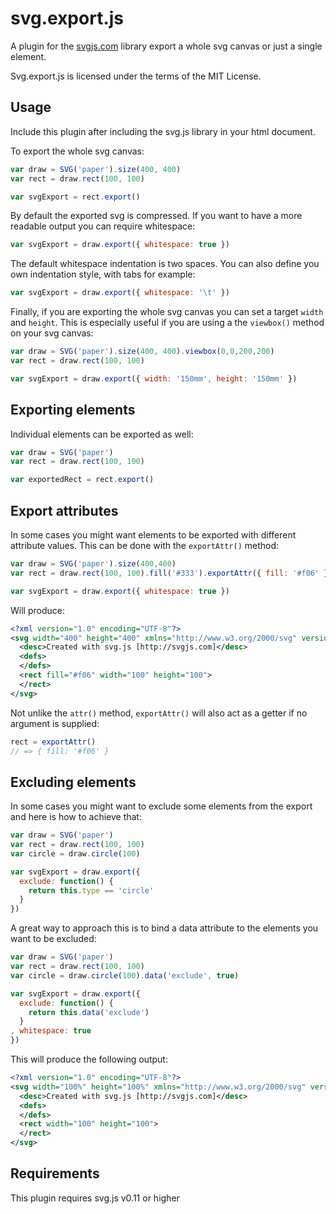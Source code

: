 # svg.export.js

A plugin for the [svgjs.com](http://svgjs.com) library export a whole svg canvas or just a single element.

Svg.export.js is licensed under the terms of the MIT License.

## Usage
Include this plugin after including the svg.js library in your html document.

To export the whole svg canvas:

```javascript
var draw = SVG('paper').size(400, 400)
var rect = draw.rect(100, 100)

var svgExport = rect.export()
```

By default the exported svg is compressed. If you want to have a more readable output you can require whitespace:

```javascript
var svgExport = draw.export({ whitespace: true })
```

The default whitespace indentation is two spaces. You can also define you own indentation style, with tabs for example:

```javascript
var svgExport = draw.export({ whitespace: '\t' })
```

Finally, if you are exporting the whole svg canvas you can set a target `width` and `height`. This is especially useful if you are using a the `viewbox()` method on your svg canvas:

```javascript
var draw = SVG('paper').size(400, 400).viewbox(0,0,200,200)
var rect = draw.rect(100, 100)

var svgExport = draw.export({ width: '150mm', height: '150mm' })
```

## Exporting elements
Individual elements can be exported as well:

```javascript
var draw = SVG('paper')
var rect = draw.rect(100, 100)

var exportedRect = rect.export()
```

## Export attributes
In some cases you might want elements to be exported with different attribute values. This can be done with the `exportAttr()` method:

```javascript
var draw = SVG('paper').size(400,400)
var rect = draw.rect(100, 100).fill('#333').exportAttr({ fill: '#f06' })

var svgExport = draw.export({ whitespace: true })
```

Will produce:

```xml
<?xml version="1.0" encoding="UTF-8"?>
<svg width="400" height="400" xmlns="http://www.w3.org/2000/svg" version="1.1" xmlns:xlink="http://www.w3.org/1999/xlink">
  <desc>Created with svg.js [http://svgjs.com]</desc>
  <defs>
  </defs>
  <rect fill="#f06" width="100" height="100">
  </rect>
</svg>
```

Not unlike the `attr()` method, `exportAttr()` will also act as a getter if no argument is supplied:

```javascript
rect = exportAttr()
// => { fill: '#f06' }
```



## Excluding elements
In some cases you might want to exclude some elements from the export and here is how to achieve that:

```javascript
var draw = SVG('paper')
var rect = draw.rect(100, 100)
var circle = draw.circle(100)

var svgExport = draw.export({
  exclude: function() {
    return this.type == 'circle'
  }
})
```

A great way to approach this is to bind a data attribute to the elements you want to be excluded:

```javascript
var draw = SVG('paper')
var rect = draw.rect(100, 100)
var circle = draw.circle(100).data('exclude', true)

var svgExport = draw.export({
  exclude: function() {
    return this.data('exclude')
  }
, whitespace: true
})
```

This will produce the following output:

```xml
<?xml version="1.0" encoding="UTF-8"?>
<svg width="100%" height="100%" xmlns="http://www.w3.org/2000/svg" version="1.1" xmlns:xlink="http://www.w3.org/1999/xlink">
  <desc>Created with svg.js [http://svgjs.com]</desc>
  <defs>
  </defs>
  <rect width="100" height="100">
  </rect>
</svg>
```


## Requirements
This plugin requires svg.js v0.11 or higher